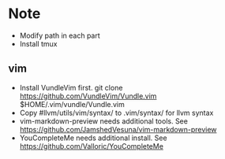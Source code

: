 # Note
* Modify path in each part
* Install tmux
## vim
* Install VundleVim first. git clone https://github.com/VundleVim/Vundle.vim $HOME/.vim/vundle/Vundle.vim
* Copy #llvm/utils/vim/syntax/ to .vim/syntax/ for llvm syntax
* vim-markdown-preview needs additional tools. See <https://github.com/JamshedVesuna/vim-markdown-preview>
* YouCompleteMe needs additional install. See <https://github.com/Valloric/YouCompleteMe>
